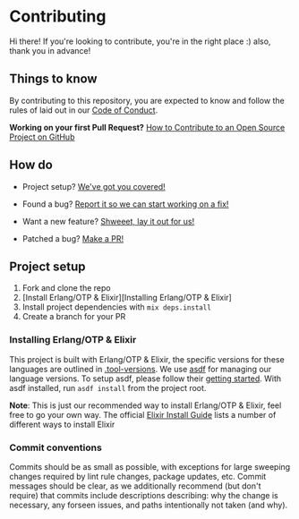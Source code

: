 # Contributing

Hi there! If you're looking to contribute, you're in the right place :) also, thank you in advance!

## Things to know

By contributing to this repository, you are expected to know and follow the rules of laid out in our [Code of Conduct][conduct].

**Working on your first Pull Request?**
[How to Contribute to an Open Source Project on GitHub][egghead]


## How do

* Project setup?
	[We've got you covered!](#project-setup)

* Found a bug?
	[Report it so we can start working on a fix!][bugs]

* Want a new feature?
	[Shweeet, lay it out for us!][feature-request]

* Patched a bug?
	[Make a PR!][new-pr]


## Project setup

1. Fork and clone the repo
2. [Install Erlang/OTP & Elixir][Installing Erlang/OTP & Elixir]
3. Install project dependencies with `mix deps.install`
4. Create a branch for your PR

### Installing Erlang/OTP & Elixir

This project is built with Erlang/OTP & Elixir, the specific versions for these languages are outlined in [.tool-versions][tool-versions].
We use [asdf][asdf] for managing our language versions. To setup asdf, please follow their [getting started][asdf-setup].
With asdf installed, run `asdf install` from the project root.

**Note**: This is just our recommended way to install Erlang/OTP & Elixir, feel free to go your own way.
The official [Elixir Install Guide][elixir-install] lists a number of different ways to install Elixir


### Commit conventions

Commits should be as small as possible, with exceptions for large sweeping changes required by lint rule changes, package updates, etc.
Commit messages should be clear, as we additionally recommend (but don't require) that commits include descriptions describing: why the change is necessary, any forseen issues, and paths intentionally not taken (and why).



[asdf]: https://asdf-vm.com/
[asdf-setup]: https://asdf-vm.com/guide/getting-started.html
[bugs]: https://github.com/TTRPG-Dev/ex_ttrpg_dev/issues/new?assignees=&labels=&template=bug_report.md
[conduct]: CODE_OF_CONDUCT.md
[egghead]: https://app.egghead.io/playlists/how-to-contribute-to-an-open-source-project-on-github
[elixir-install]: https://elixir-lang.org/install.html
[feature-request]: https://github.com/TTRPG-Dev/ex_ttrpg_dev/issues/new?assignees=&labels=&template=feature_request.md
[new-pr]: https://github.com/TTRPG-Dev/ex_ttrpg_dev/compare
[tool-versions]: .tool-versions
